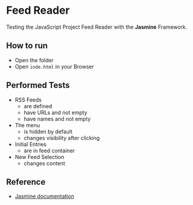 # Feed Reader
Testing the JavaScript Project Feed Reader with the **Jasmine** Framework.

## How to run
*  Open the folder
*  Open `inde.html` in your Browser

## Performed Tests
*  RSS Feeds
	*  are defined
	*  have URLs and not empty
	*  have names and not empty
*  The menu
	*  is hidden by default
	*  changes visibility after clicking
*  Initial Entries
	*  are in feed container
*  New Feed Selection
	*  changes content

## Reference
*  [Jasmine documentation](https://jasmine.github.io/)